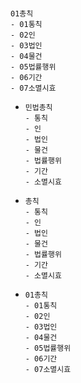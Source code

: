 #
##
```
01총칙
- 01통칙
- 02인
- 03법인
- 04물건
- 05법률행위
- 06기간
- 07소멸시효
```
- ```
  민법총칙
  - 통칙
  - 인
  - 법인
  - 물건
  - 법률행위
  - 기간
  - 소멸시효
  ```
- ```
  총칙
  - 통칙
  - 인
  - 법인
  - 물건
  - 법률행위
  - 기간
  - 소멸시효
  ```
- ```
  01총칙
  - 01통칙
  - 02인
  - 03법인
  - 04물건
  - 05법률행위
  - 06기간
  - 07소멸시효
  ```
